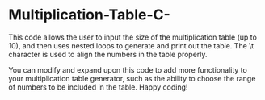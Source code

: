 # Multiplication-Table-C-

This code allows the user to input the size of the multiplication table (up to 10), and then uses nested loops to generate and print out the table. The \t character is used to align the numbers in the table properly.

You can modify and expand upon this code to add more functionality to your multiplication table generator, such as the ability to choose the range of numbers to be included in the table. Happy coding!
